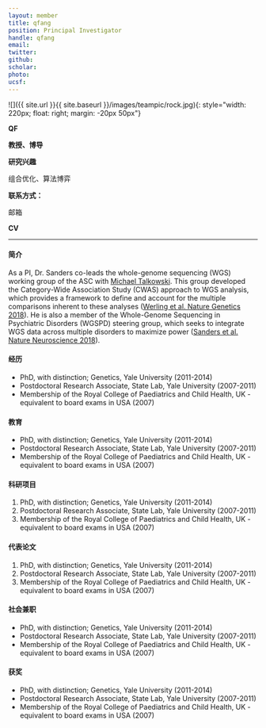 ```yaml
---
layout: member
title: qfang
position: Principal Investigator
handle: qfang
email: 
twitter:
github: 
scholar: 
photo: 
ucsf: 
---
```


![]({{ site.url }}{{ site.baseurl }}/images/teampic/rock.jpg){: style="width: 220px; float: right; margin: -20px 50px"}

**QF**

**教授、博导**

**研究兴趣**

组合优化、算法博弈

**联系方式：**

邮箱

**CV**

---

#### 简介

As a PI, Dr. Sanders co-leads the whole-genome sequencing (WGS) working group of the ASC with [Michael Talkowski](http://talkowski.mgh.harvard.edu). This group developed the Category-Wide Association Study (CWAS) approach to WGS analysis, which provides a framework to define and account for the multiple comparisons inherent to these analyses ([Werling et al. Nature Genetics 2018](https://www.ncbi.nlm.nih.gov/pubmed/29700473)). He is also a member of the Whole-Genome Sequencing in Psychiatric Disorders (WGSPD) steering group, which seeks to integrate WGS data across multiple disorders to maximize power ([Sanders et al. Nature Neuroscience 2018](https://www.ncbi.nlm.nih.gov/pubmed/29184211)). 

#### 经历
- PhD, with distinction; Genetics, Yale University (2011-2014)
- Postdoctoral Research Associate, State Lab, Yale University (2007-2011)
- Membership of the Royal College of Paediatrics and Child Health, UK - equivalent to board exams in USA (2007)

#### 教育
- PhD, with distinction; Genetics, Yale University (2011-2014)
- Postdoctoral Research Associate, State Lab, Yale University (2007-2011)
- Membership of the Royal College of Paediatrics and Child Health, UK - equivalent to board exams in USA (2007)

#### 科研项目
1. PhD, with distinction; Genetics, Yale University (2011-2014)
2. Postdoctoral Research Associate, State Lab, Yale University (2007-2011)
3. Membership of the Royal College of Paediatrics and Child Health, UK - equivalent to board exams in USA (2007)

#### 代表论文
1. PhD, with distinction; Genetics, Yale University (2011-2014)
2. Postdoctoral Research Associate, State Lab, Yale University (2007-2011)
3. Membership of the Royal College of Paediatrics and Child Health, UK - equivalent to board exams in USA (2007)


#### 社会兼职
- PhD, with distinction; Genetics, Yale University (2011-2014)
- Postdoctoral Research Associate, State Lab, Yale University (2007-2011)
- Membership of the Royal College of Paediatrics and Child Health, UK - equivalent to board exams in USA (2007)


#### 获奖
- PhD, with distinction; Genetics, Yale University (2011-2014)
- Postdoctoral Research Associate, State Lab, Yale University (2007-2011)
- Membership of the Royal College of Paediatrics and Child Health, UK - equivalent to board exams in USA (2007)
